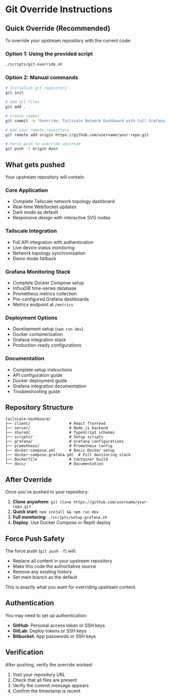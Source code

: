 # Git Override Instructions

## Quick Override (Recommended)

To override your upstream repository with the current code:

### Option 1: Using the provided script
```bash
./scripts/git-override.sh
```

### Option 2: Manual commands
```bash
# Initialize git repository
git init

# Add all files
git add .

# Create commit
git commit -m "Override: Tailscale Network Dashboard with full Grafana integration"

# Add your remote repository
git remote add origin https://github.com/username/your-repo.git

# Force push to override upstream
git push -f origin main
```

## What gets pushed

Your upstream repository will contain:

### Core Application
- Complete Tailscale network topology dashboard
- Real-time WebSocket updates
- Dark mode as default
- Responsive design with interactive SVG nodes

### Tailscale Integration
- Full API integration with authentication
- Live device status monitoring
- Network topology synchronization
- Demo mode fallback

### Grafana Monitoring Stack
- Complete Docker Compose setup
- InfluxDB time-series database
- Prometheus metrics collection
- Pre-configured Grafana dashboards
- Metrics endpoint at `/metrics`

### Deployment Options
- Development setup (`npm run dev`)
- Docker containerization
- Grafana integration stack
- Production-ready configurations

### Documentation
- Complete setup instructions
- API configuration guide
- Docker deployment guide
- Grafana integration documentation
- Troubleshooting guide

## Repository Structure

```
tailscale-dashboard/
├── client/                 # React frontend
├── server/                 # Node.js backend
├── shared/                 # TypeScript schemas
├── scripts/                # Setup scripts
├── grafana/                # Grafana configurations
├── prometheus/             # Prometheus config
├── docker-compose.yml      # Basic Docker setup
├── docker-compose.grafana.yml  # Full monitoring stack
├── Dockerfile              # Container build
└── docs/                   # Documentation
```

## After Override

Once you've pushed to your repository:

1. **Clone anywhere**: `git clone https://github.com/username/your-repo.git`
2. **Quick start**: `npm install && npm run dev`
3. **Full monitoring**: `./scripts/setup-grafana.sh`
4. **Deploy**: Use Docker Compose or Replit deploy

## Force Push Safety

The force push (`git push -f`) will:
- Replace all content in your upstream repository
- Make this code the authoritative source
- Remove any existing history
- Set main branch as the default

This is exactly what you want for overriding upstream content.

## Authentication

You may need to set up authentication:
- **GitHub**: Personal access token or SSH keys
- **GitLab**: Deploy tokens or SSH keys
- **Bitbucket**: App passwords or SSH keys

## Verification

After pushing, verify the override worked:
1. Visit your repository URL
2. Check that all files are present
3. Verify the commit message appears
4. Confirm the timestamp is recent